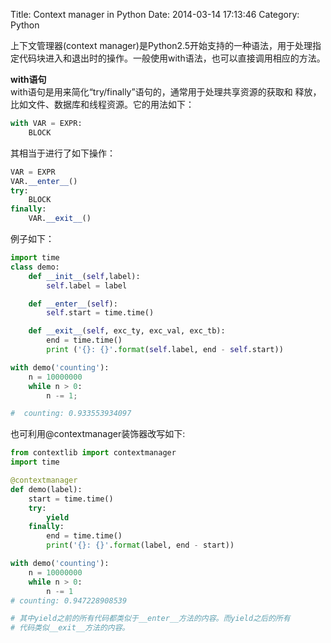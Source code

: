 Title: Context manager in Python
Date: 2014-03-14 17:13:46
Category: Python

上下文管理器(context manager)是Python2.5开始支持的一种语法，用于处理指
定代码块进入和退出时的操作。一般使用with语法，也可以直接调用相应的方法。

**with语句**   
with语句是用来简化“try/finally”语句的，通常用于处理共享资源的获取和
释放，比如文件、数据库和线程资源。它的用法如下：

``` python
with VAR = EXPR:
    BLOCK
```
其相当于进行了如下操作：

``` python
VAR = EXPR
VAR.__enter__()
try:
    BLOCK
finally:
    VAR.__exit__()
```

例子如下：

``` python
import time
class demo:
    def __init__(self,label):
        self.label = label

    def __enter__(self):
        self.start = time.time()

    def __exit__(self, exc_ty, exc_val, exc_tb):
        end = time.time()
        print ('{}: {}'.format(self.label, end - self.start))

with demo('counting'):
    n = 10000000
    while n > 0:
        n -= 1;

#  counting: 0.933553934097

```

也可利用@contextmanager装饰器改写如下:

``` python
from contextlib import contextmanager
import time

@contextmanager
def demo(label):
    start = time.time()
    try:
        yield
    finally:
        end = time.time()
        print('{}: {}'.format(label, end - start))

with demo('counting'):
    n = 10000000
    while n > 0:
        n -= 1
# counting: 0.947228908539

# 其中yield之前的所有代码都类似于__enter__方法的内容。而yield之后的所有
# 代码类似__exit__方法的内容。
```